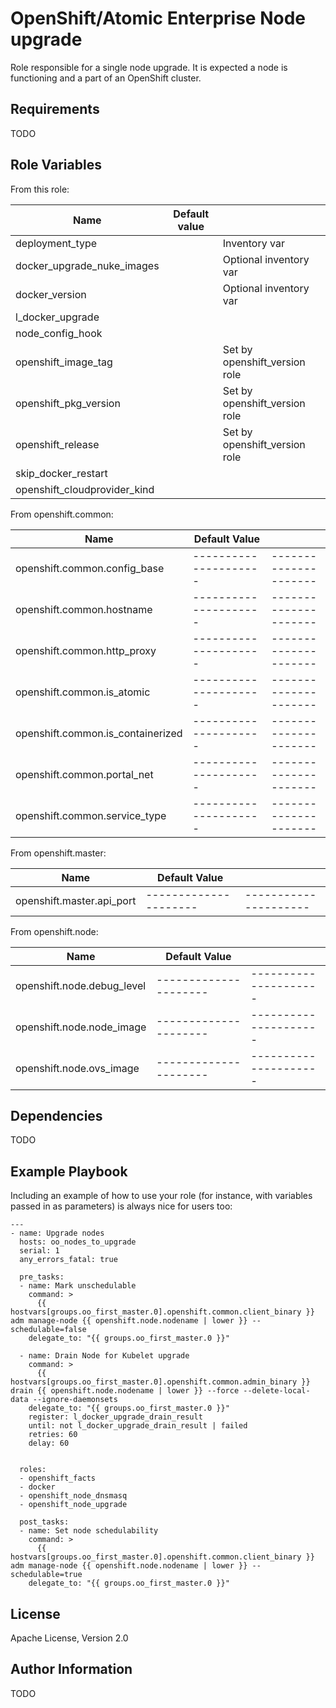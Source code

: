 OpenShift/Atomic Enterprise Node upgrade
=========

Role responsible for a single node upgrade.
It is expected a node is functioning and a part of an OpenShift cluster.

Requirements
------------

TODO

Role Variables
--------------
From this role:

| Name                           | Default value         |                                                        |
|--------------------------------|-----------------------|--------------------------------------------------------|
| deployment_type                |                       | Inventory var                                          |
| docker_upgrade_nuke_images     |                       | Optional inventory var                                 |
| docker_version                 |                       | Optional inventory var                                 |
| l_docker_upgrade               |                       |                                                        |
| node_config_hook               |                       |                                                        |
| openshift_image_tag            |                       | Set by openshift_version role                          |
| openshift_pkg_version          |                       | Set by openshift_version role                          |
| openshift_release              |                       | Set by openshift_version role                          |
| skip_docker_restart            |                       |                                                        |
| openshift_cloudprovider_kind   |                       |                                                        |

From openshift.common:

| Name                               |  Default Value      |                     |
|------------------------------------|---------------------|---------------------|
| openshift.common.config_base       |---------------------|---------------------|
| openshift.common.hostname          |---------------------|---------------------|
| openshift.common.http_proxy        |---------------------|---------------------|
| openshift.common.is_atomic         |---------------------|---------------------|
| openshift.common.is_containerized  |---------------------|---------------------|
| openshift.common.portal_net        |---------------------|---------------------|
| openshift.common.service_type      |---------------------|---------------------|

From openshift.master:

| Name                               |  Default Value      |                     |
|------------------------------------|---------------------|---------------------|
| openshift.master.api_port          |---------------------|---------------------|

From openshift.node:

| Name                               |  Default Value      |                     |
|------------------------------------|---------------------|---------------------|
| openshift.node.debug_level         |---------------------|---------------------|
| openshift.node.node_image          |---------------------|---------------------|
| openshift.node.ovs_image           |---------------------|---------------------|


Dependencies
------------


TODO

Example Playbook
----------------

Including an example of how to use your role (for instance, with variables passed in as parameters) is always nice for users too:

```
---
- name: Upgrade nodes
  hosts: oo_nodes_to_upgrade
  serial: 1
  any_errors_fatal: true

  pre_tasks:
  - name: Mark unschedulable
    command: >
      {{ hostvars[groups.oo_first_master.0].openshift.common.client_binary }} adm manage-node {{ openshift.node.nodename | lower }} --schedulable=false
    delegate_to: "{{ groups.oo_first_master.0 }}"

  - name: Drain Node for Kubelet upgrade
    command: >
      {{ hostvars[groups.oo_first_master.0].openshift.common.admin_binary }} drain {{ openshift.node.nodename | lower }} --force --delete-local-data --ignore-daemonsets
    delegate_to: "{{ groups.oo_first_master.0 }}"
    register: l_docker_upgrade_drain_result
    until: not l_docker_upgrade_drain_result | failed
    retries: 60
    delay: 60


  roles:
  - openshift_facts
  - docker
  - openshift_node_dnsmasq
  - openshift_node_upgrade

  post_tasks:
  - name: Set node schedulability
    command: >
      {{ hostvars[groups.oo_first_master.0].openshift.common.client_binary }} adm manage-node {{ openshift.node.nodename | lower }} --schedulable=true
    delegate_to: "{{ groups.oo_first_master.0 }}"
```

License
-------

Apache License, Version 2.0

Author Information
------------------

TODO
